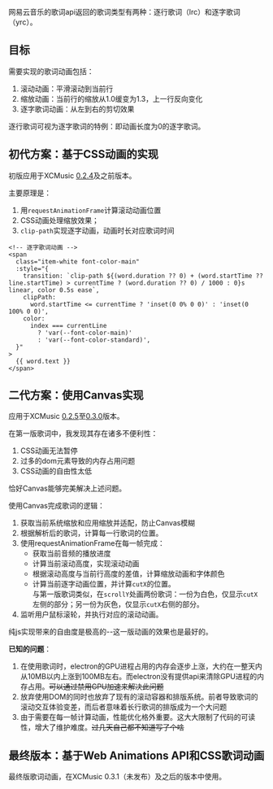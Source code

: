 网易云音乐的歌词api返回的歌词类型有两种：逐行歌词（lrc）和逐字歌词（yrc）。

## 目标
需要实现的歌词动画包括：
1. 滚动动画：平滑滚动到当前行
2. 缩放动画：当前行的缩放从1.0缓变为1.3，上一行反向变化
3. 逐字歌词动画：从左到右的剪切效果

逐行歌词可视为逐字歌词的特例：即动画长度为0的逐字歌词。

## 初代方案：基于CSS动画的实现

初版应用于XCMusic [0.2.4](https://github.com/yiktllw/XCMusic/releases/tag/0.2.4)及之前版本。

主要原理是：
1. 用`requestAnimationFrame`计算滚动动画位置
2. CSS动画处理缩放效果；
3. `clip-path`实现逐字动画，动画时长对应歌词时间

```vue
<!-- 逐字歌词动画 -->
<span
  class="item-white font-color-main"
  :style="{
    transition: `clip-path ${(word.duration ?? 0) + (word.startTime ?? line.startTime) > currentTime ? (word.duration ?? 0) / 1000 : 0}s linear, color 0.5s ease`,
    clipPath:
      word.startTime <= currentTime ? 'inset(0 0% 0 0)' : 'inset(0 100% 0 0)',
    color:
      index === currentLine
        ? 'var(--font-color-main)'
        : 'var(--font-color-standard)',
  }"
>
  {{ word.text }}
</span>
```

## 二代方案：使用Canvas实现
应用于XCMusic [0.2.5](https://github.com/yiktllw/XCMusic/releases/tag/0.2.5)至[0.3.0](https://github.com/yiktllw/XCMusic/releases/tag/0.3.0)版本。

在第一版歌词中，我发现其存在诸多不便利性：
1. CSS动画无法暂停
2. 过多的dom元素导致的内存占用问题
3. CSS动画的自由性太低

恰好Canvas能够完美解决上述问题。

使用Canvas完成歌词的逻辑：
1. 获取当前系统缩放和应用缩放并适配，防止Canvas模糊
1. 根据解析后的歌词，计算每一行歌词的位置。
2. 使用requestAnimationFrame在每一帧完成：
   - 获取当前音频的播放进度
   - 计算当前滚动高度，实现滚动动画
   - 根据滚动高度与当前行高度的差值，计算缩放动画和字体颜色
   - 计算当前逐字动画位置，并计算`cutX`的位置。<br>
     与第一版歌词类似，在`scrollY`处画两份歌词：一份为白色，仅显示`cutX`左侧的部分；另一份为灰色，仅显示`cutX`右侧的部分。
3. 监听用户鼠标滚轮，并执行对应的滚动动画。

纯js实现带来的自由度是极高的--这一版动画的效果也是最好的。

**已知的问题**：
1. 在使用歌词时，electron的GPU进程占用的内存会逐步上涨，大约在一整天内从10MB以内上涨到100MB左右。而electron没有提供api来清除GPU进程的内存占用。~~可以通过禁用GPU加速来解决此问题~~
2. 放弃使用DOM的同时也放弃了现有的滚动容器和排版系统。前者导致歌词的滚动交互体验变差，而后者意味着长行歌词的排版成为一个大问题
3. 由于需要在每一帧计算动画，性能优化格外重要。这大大限制了代码的可读性，增大了维护难度。~~过几天自己都不知道写了个啥~~

## 最终版本：基于Web Animations API和CSS歌词动画
最终版歌词动画，在XCMusic 0.3.1（未发布）及之后的版本中使用。

